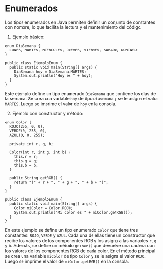 # Enumerados

Los tipos enumerados en Java permiten definir un conjunto de constantes con nombre, lo que facilita la lectura y el mantenimiento del código.

1. Ejemplo básico:
```
enum DiaSemana {
  LUNES, MARTES, MIERCOLES, JUEVES, VIERNES, SABADO, DOMINGO
}

public class EjemploEnum {
  public static void main(String[] args) {
    DiaSemana hoy = DiaSemana.MARTES;
    System.out.println("Hoy es " + hoy);
  }
}
```
Este ejemplo define un tipo enumerado `DiaSemana` que contiene los días de la semana. Se crea una variable `hoy` de tipo `DiaSemana` y se le asigna el valor `MARTES`. Luego se imprime el valor de `hoy` en la consola.

2. Ejemplo con constructor y método:
```
enum Color {
  ROJO(255, 0, 0),
  VERDE(0, 255, 0),
  AZUL(0, 0, 255);

  private int r, g, b;

  Color(int r, int g, int b) {
    this.r = r;
    this.g = g;
    this.b = b;
  }

  public String getRGB() {
    return "(" + r + ", " + g + ", " + b + ")";
  }
}

public class EjemploEnum {
  public static void main(String[] args) {
    Color miColor = Color.ROJO;
    System.out.println("Mi color es " + miColor.getRGB());
  }
}
```
En este ejemplo se define un tipo enumerado `Color` que tiene tres constantes: `ROJO`, `VERDE` y `AZUL`. Cada una de ellas tiene un constructor que recibe los valores de los componentes RGB y los asigna a las variables `r`, `g` y `b`. Además, se define un método `getRGB()` que devuelve una cadena con los valores de los componentes RGB de cada color. En el método principal se crea una variable `miColor` de tipo `Color` y se le asigna el valor `ROJO`. Luego se imprime el valor de `miColor.getRGB()` en la consola.




  
